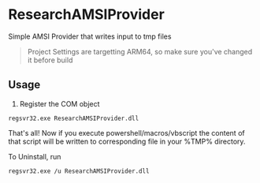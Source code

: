 # ResearchAMSIProvider
Simple AMSI Provider that writes input to tmp files

> Project Settings are targetting ARM64, so make sure you've changed it before build

## Usage
1. Register the COM object
```
regsvr32.exe ResearchAMSIProvider.dll
```

That's all! Now if you execute powershell/macros/vbscript the content of that script will be written to corresponding file in your %TMP% directory.

To Uninstall, run
```
regsvr32.exe /u ResearchAMSIProvider.dll
```
